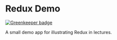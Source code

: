 # Redux Demo

[![Greenkeeper badge](https://badges.greenkeeper.io/glebec/demo-redux.svg)](https://greenkeeper.io/)

A small demo app for illustrating Redux in lectures.
